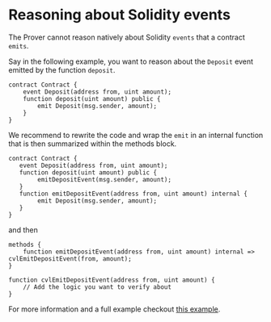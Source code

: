# Reasoning about Solidity events

The Prover cannot reason natively about Solidity `events` that a contract `emits`. 

Say in the following example, you want to reason about the `Deposit` event emitted by the function `deposit`. 

```solidity
contract Contract {
    event Deposit(address from, uint amount);
    function deposit(uint amount) public {      
        emit Deposit(msg.sender, amount);
    }
}
```

We recommend to rewrite the code and wrap the `emit` in an internal function that
is then summarized within the methods block. 

```solidity
contract Contract {
   event Deposit(address from, uint amount);
   function deposit(uint amount) public {     
        emitDepositEvent(msg.sender, amount);  
   }
   function emitDepositEvent(address from, uint amount) internal {
        emit Deposit(msg.sender, amount);
   }
}
```

and then 
```cvl
methods {
    function emitDepositEvent(address from, uint amount) internal => cvlEmitDepositEvent(from, amount);
}

function cvlEmitDepositEvent(address from, uint amount) {
    // Add the logic you want to verify about
}
```

For more information and a full example checkout [this example](https://github.com/Certora/Examples/tree/master/Events).
